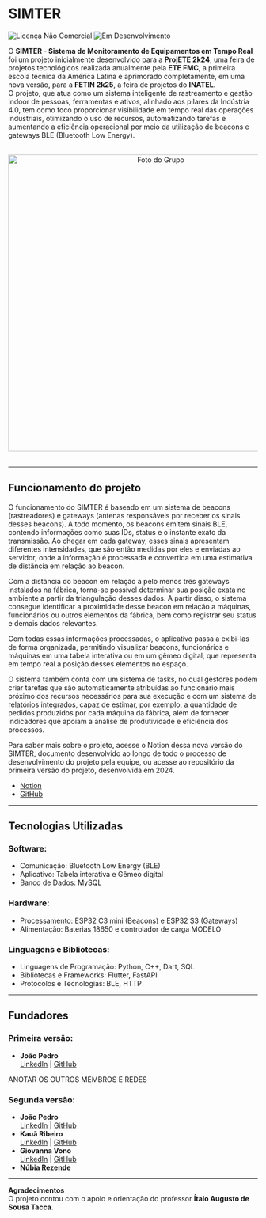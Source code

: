 # SIMTER
![Licença Não Comercial](https://img.shields.io/badge/Licen%C3%A7a-N%C3%A3o--Comercial-red)
![Em Desenvolvimento](https://img.shields.io/badge/Status-Em%20Desenvolvimento-orange)

O **SIMTER - Sistema de Monitoramento de Equipamentos em Tempo Real** foi um projeto inicialmente desenvolvido para a **ProjETE 2k24**, uma feira de projetos tecnológicos realizada anualmente pela **ETE FMC**, a primeira escola técnica da América Latina e aprimorado completamente, em uma nova versão, para a **FETIN 2k25**, a feira de projetos do **INATEL**.  
O projeto, que atua como um sistema inteligente de rastreamento e gestão indoor de pessoas, ferramentas e ativos, alinhado aos pilares da Indústria 4.0, tem como foco proporcionar visibilidade em tempo real das operações industriais, otimizando o uso de recursos, automatizando tarefas e aumentando a eficiência operacional por meio da utilização de beacons e gateways BLE (Bluetooth Low Energy).  

</br>
<div align="center">
  <img src="./FotoEquipe.png" alt="Foto do Grupo" width="600">
</div>
</br>

---

## Funcionamento do projeto

O funcionamento do SIMTER é baseado em um sistema de beacons (rastreadores) e gateways (antenas responsáveis por receber os sinais desses beacons).
A todo momento, os beacons emitem sinais BLE, contendo informações como suas IDs, status e o instante exato da transmissão. Ao chegar em cada gateway, esses sinais apresentam diferentes intensidades, que são então medidas por eles e enviadas ao servidor, onde a informação é processada e convertida em uma estimativa de distância em relação ao beacon.

Com a distância do beacon em relação a pelo menos três gateways instalados na fábrica, torna-se possível determinar sua posição exata no ambiente a partir da triangulação desses dados. A partir disso, o sistema consegue identificar a proximidade desse beacon em relação a máquinas, funcionários ou outros elementos da fábrica, bem como registrar seu status e demais dados relevantes.

Com todas essas informações processadas, o aplicativo passa a exibi-las de forma organizada, permitindo visualizar beacons, funcionários e máquinas em uma tabela interativa ou em um gêmeo digital, que representa em tempo real a posição desses elementos no espaço. 

O sistema também conta com um sistema de tasks, no qual gestores podem criar tarefas que são automaticamente atribuídas ao funcionário mais próximo dos recursos necessários para sua execução e com um sistema de relatórios integrados, capaz de estimar, por exemplo, a quantidade de pedidos produzidos por cada máquina da fábrica, além de fornecer indicadores que apoiam a análise de produtividade e eficiência dos processos.

Para saber mais sobre o projeto, acesse o Notion dessa nova versão do SIMTER, documento desenvolvido ao longo de todo o processo de desenvolvimento do projeto pela equipe, ou acesse ao repositório da primeira versão do projeto, desenvolvida em 2024.
- [Notion](https://toothsome-mahogany-bd9.notion.site/FETIN-2k25-1fdf8230d9648099b91af4a47642808b?pvs=73)
- [GitHub](https://github.com/freitasj1/projetoSIMTER)

---

## Tecnologias Utilizadas

### Software:
- Comunicação: Bluetooth Low Energy (BLE)
- Aplicativo: Tabela interativa e Gêmeo digital
- Banco de Dados: MySQL 

### Hardware:
- Processamento: ESP32 C3 mini (Beacons) e ESP32 S3 (Gateways)
- Alimentação: Baterias 18650 e controlador de carga MODELO

### Linguagens e Bibliotecas:
- Linguagens de Programação: Python, C++, Dart, SQL
- Bibliotecas e Frameworks: Flutter, FastAPI
- Protocolos e Tecnologias: BLE, HTTP

---

## Fundadores

### Primeira versão:

- **João Pedro**  
  [LinkedIn](https://www.linkedin.com/in/joaopedrofreitasm/) | [GitHub](https://github.com/freitasj1)  

ANOTAR OS OUTROS MEMBROS E REDES

### Segunda versão:

- **João Pedro**  
  [LinkedIn](https://www.linkedin.com/in/joaopedrofreitasm/) | [GitHub](https://github.com/freitasj1)  
- **Kauã Ribeiro**  
  [LinkedIn](https://www.linkedin.com/in/kaua-ribeiro17/) | [GitHub](https://github.com/Kauakim)  
- **Giovanna Vono**  
  [LinkedIn](https://www.linkedin.com/in/giovanna-vono-fonseca-36b05a307/) | [GitHub](https://github.com/)  
- **Núbia Rezende**  

---

**Agradecimentos**  
O projeto contou com o apoio e orientação do professor **Ítalo Augusto de Sousa Tacca**.
